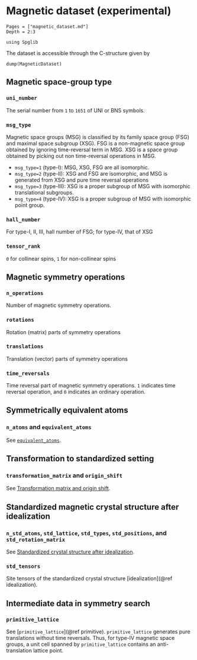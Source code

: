 # Magnetic dataset (experimental)

```@contents
Pages = ["magnetic_dataset.md"]
Depth = 2:3
```

```@setup dataset
using Spglib
```

The dataset is accessible through the C-structure given by

```@example dataset
dump(MagneticDataset)
```

## Magnetic space-group type

### `uni_number`

The serial number from ``1`` to ``1651`` of UNI or BNS symbols.

### `msg_type`

Magnetic space groups (MSG) is classified by its family space group (FSG) and maximal space
subgroup (XSG). FSG is a non-magnetic space group obtained by ignoring time-reversal term in
MSG. XSG is a space group obtained by picking out non time-reversal operations in MSG.

- `msg_type=1` (type-I): MSG, XSG, FSG are all isomorphic.
- `msg_type=2` (type-II): XSG and FSG are isomorphic, and MSG is generated from XSG and
  pure time reversal operations
- `msg_type=3` (type-III): XSG is a proper subgroup of MSG with isomorphic translational
  subgroups.
- `msg_type=4` (type-IV): XSG is a proper subgroup of MSG with isomorphic point group.

### `hall_number`

For type-I, II, III, hall number of FSG; for type-IV, that of XSG

### `tensor_rank`

``0`` for collinear spins, ``1`` for non-collinear spins

## Magnetic symmetry operations

### `n_operations`

Number of magnetic symmetry operations.

### `rotations`

Rotation (matrix) parts of symmetry operations

### `translations`

Translation (vector) parts of symmetry operations

### `time_reversals`

Time reversal part of magnetic symmetry operations. ``1`` indicates time reversal operation,
and ``0`` indicates an ordinary operation.

## Symmetrically equivalent atoms

### `n_atoms` and `equivalent_atoms`

See [`equivalent_atoms`](@ref).

## Transformation to standardized setting

### `transformation_matrix` and `origin_shift`

See [Transformation matrix and origin shift](@ref).

## Standardized magnetic crystal structure after idealization

### `n_std_atoms`, `std_lattice`, `std_types`, `std_positions`, and `std_rotation_matrix`

See [Standardized crystal structure after idealization](@ref).

### `std_tensors`

Site tensors of the standardized crystal structure [idealization](@ref idealization).

## Intermediate data in symmetry search

### `primitive_lattice`

See [`primitive_lattice`](@ref primitive).
`primitive_lattice` generates pure translations without time reversals.
Thus, for type-IV magnetic space groups, a unit cell spanned by `primitive_lattice` contains
an anti-translation lattice point.
